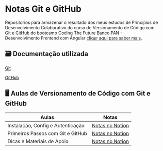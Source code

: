 
# Notas Git e GitHub

Repositorios para armazenar o resultado dos meus estudos de Princípios de Desenvolvimento Colaborativo do curso de Versionamento de Código com Git e GitHub do bootcamp Coding The Future Banco PAN - Desenvolvimento Frontend com Angular [cliqur aqui para saber mais](https://web.dio.me/track/coding-future-banco-pan-desenvolvimento-frontend-com-angular?tab=about).

## 🗃 Documentação utilizada
[Git](https://git-scm.com/docs)

[GitHub](https://docs.github.com/pt)

## 🖥 Aulas de Versionamento de Código com Git e GitHub

|Aulas |Notas|
|-----|-----|
|Instalação, Config e Autenticação|[Notas no Notion](https://www.notion.so/Contribuindo-em-um-Projeto-Open-Source-no-GitHub-61d89ba60dad4f18a1f748e2997802f8?pvs=4)|
|Primeiros Passos com Git e GitHub|[Notas no Notion](https://www.notion.so/Contribuindo-em-um-Projeto-Open-Source-no-GitHub-61d89ba60dad4f18a1f748e2997802f8?pvs=4)|
|Dicas e Materiais de Apoio|[Notas no Notion](https://www.notion.so/Contribuindo-em-um-Projeto-Open-Source-no-GitHub-61d89ba60dad4f18a1f748e2997802f8?pvs=4)|

